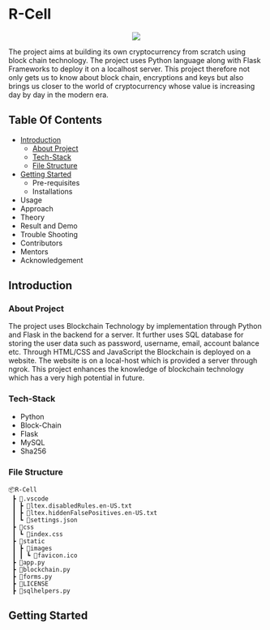 # R-Cell
<p align="center"><img src="https://user-images.githubusercontent.com/84843295/145799465-e01ccde2-fd06-43af-b835-e843666bb24b.png" /></p>
The project aims at building its own cryptocurrency from scratch using block chain technology. The project uses Python language along with Flask Frameworks to deploy it on a localhost server. This project therefore not only gets us to know about block chain, encryptions and keys but also brings us closer to the world of cryptocurrency whose value is increasing day by day in the modern era.

## Table Of Contents
* [Introduction](#introduction)
  * [About Project](#about-project)
  * [Tech-Stack](#tech-stack)
  * [File Structure](#file-structure)
* [Getting Started](#getting-started)
  * Pre-requisites
  * Installations
* Usage
* Approach
* Theory
* Result and Demo
* Trouble Shooting
* Contributors
* Mentors
* Acknowledgement

## Introduction

### About Project
The project uses Blockchain Technology by implementation through Python and Flask in the backend for a server. It further uses SQL database for storing the user data such as password, username, email, account balance etc. Through HTML/CSS and JavaScript the Blockchain is deployed on a website. The website is on a local-host which is provided a server through ngrok. This project enhances the knowledge of blockchain technology which has a very high potential in future.

### Tech-Stack
* Python
* Block-Chain
* Flask
* MySQL
* Sha256

### File Structure
```
📦R-Cell
 ┣ 📂.vscode
 ┃ ┣ 📜ltex.disabledRules.en-US.txt
 ┃ ┣ 📜ltex.hiddenFalsePositives.en-US.txt
 ┃ ┗ 📜settings.json
 ┣ 📂css
 ┃ ┗ 📜index.css
 ┣ 📂static
 ┃ ┣ 📂images
 ┃ ┃ ┗ 📜favicon.ico
 ┣ 📜app.py
 ┣ 📜blockchain.py
 ┣ 📜forms.py
 ┣ 📜LICENSE
 ┣ 📜sqlhelpers.py
 ```
 ## Getting Started

